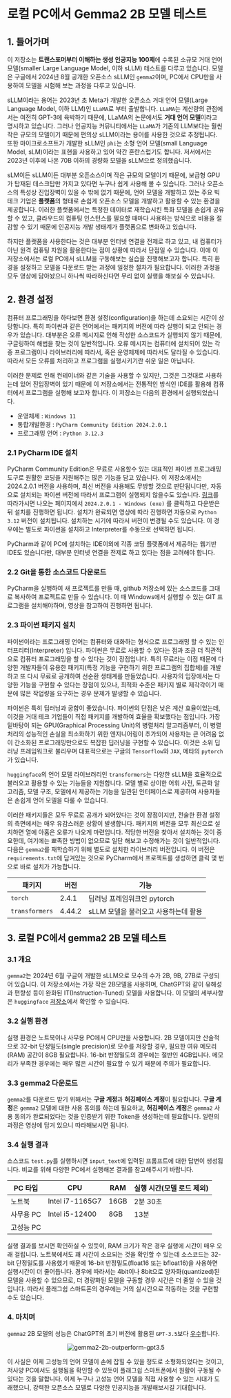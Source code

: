 # 로컬 PC에서 Gemma2 2B 모델 테스트

## 1. 들어가며
이 저장소는 **트랜스포머부터 이해하는 생성 인공지능 100제**에 수록된 소규모 거대 언어 모델(smaller Large Language Model, 이하 sLLM) 테스트를 다루고 있습니다. 모델은 구글에서 2024년 8월 공개한 오픈소스 sLLM인 `gemma2`이며, PC에서 CPU만을 사용하여 모델을 시험해 보는 과정을 다루고 있습니다.

sLLM이라는 용어는 2023년 초 Meta가 개발한 오픈소스 거대 언어 모델(Large Language Model, 이하 LLM)인 `LLaMA`로 부터 출발합니다. `LLaMA`는 계산량의 관점에서는 여전히 GPT-3에 육박하기 때문에, LLaMA의 논문에서도 **거대 언어 모델**이라고 명시하고 있습니다. 그러나 인공지능 커뮤니티에서는 `LLaMA`가 기존의 LLM보다는 훨씬 작은 규모의 모델이기 때문에 편의상 sLLM이라는 용어를 사용한 것으로 추정됩니다. 또한 마이크로소프트가 개발한 sLLM인 `phi`는 소형 언어 모델(small Language Model, sLM)이라는 표현을 사용하고 있어 약간 혼란스럽기도 합니다. 저서에서는 2023년 이후에 나온 70B 이하의 경량화 모델을 sLLM으로 정의했습니다. 

sLM이든 sLLM이든 대부분 오픈소스이며 작은 규모의 모델이기 때문에, 보급형 GPU가 탑재된 데스크탑만 가지고 있다면 누구나 쉽게 사용해 볼 수 있습니다. 그러나 오픈소스의 특성상 진입장벽이 있을 수 밖에 없기 때문에, 언어 모델을 개발하고 있는 주요 빅테크 기업은 **플랫폼**의 형태로 손쉽게 오픈소스 모델을 개발하고 활용할 수 있는 환경을 제공합니다. 이러한 플랫폼에서는 특정한 데이터로 재학습시킨 특화 모델을 손쉽게 공유할 수 있고, 클라우드의 컴퓨팅 인스턴스를 필요할 때마다 사용하는 방식으로 비용을 절감할 수 있기 때문에 인공지능 개발 생태계가 플랫폼으로 변화하고 있습니다.

하지만 플랫폼을 사용한다는 것은 대부분 인터넷 연결을 전제로 하고 있고, 내 컴퓨터가 아닌 원격 컴퓨팅 자원을 활용한다는 점이 상황에 따라서 단점일 수 있습니다. 이에 이 저장소에서는 로컬 PC에서 sLLM을 구동해보는 실습을 진행해보고자 합니다. 특히 환경을 설정하고 모델을 다운로드 받는 과정에 일정한 절차가 필요합니다. 이러한 과정을 모두 영상에 담아놨으니 하나씩 따라하신다면 무리 없이 실행을 해보실 수 있습니다. 

## 2. 환경 설정
컴퓨터 프로그래밍을 하다보면 환경 설정(configuration)을 하는데 소요되는 시간이 상당합니다. 특히 파이썬과 같은 언어에서는 패키지의 버전에 따라 실행이 되고 안되는 경우가 있습니다. 대부분은 오류 메시지로 인해 작성한 소스코드가 실행되지 않기 때문에, 구글링하여 해법을 찾는 것이 일반적입니다. 오류 메시지는 컴퓨터에 설치되어 있는 각종 프로그램이나 라이브러리에 따라서, 혹은 운영체제에 따라서도 달라질 수 있습니다. 따라서 모든 오류를 처리하고 프로그램을 실행시키기란 쉬운 일은 아닙니다. 

이러한 문제로 인해 컨테이너와 같은 기술을 사용할 수 있지만, 그것은 그것대로 사용하는데 있어 진입장벽이 있기 때문에 이 저장소에서는 전통적인 방식인 IDE를 활용해 컴퓨터에서 프로그램을 실행해 보고자 합니다. 이 저장소는 다음의 환경에서 실행되었습니다.
 * 운영체제 : `Windows 11`
 * 통합개발환경 : `PyCharm Community Edition 2024.2.0.1`
 * 프로그래밍 언어 : `Python 3.12.3`

### 2.1 PyCharm IDE 설치
PyCharm Community Edition은 무료로 사용할수 있는 대표적인 파이썬 프로그래밍 도구로 원활한 코딩을 지원해주는 많은 기능을 담고 있습니다. 이 저장소에서는 2024.2.0.1 버전을 사용하며, 최신 버전을 사용해도 무방할 것으로 판단됩니다만, 자동으로 설치되는 파이썬 버전에 따라서 프로그램이 실행되지 않을수도 있습니다. <U>[링크](https://www.jetbrains.com/ko-kr/pycharm/download/other.html)</U>를 따라가시면 나오는 페이지에서 `2024.2.0.1 - Windows (exe)` 를 클릭하고 다운받은 뒤 설치를 진행하면 됩니다. 설치가 완료되면 영상에 따라 진행하면 자동으로 `Python 3.12` 버전이 설치됩니다. 설치하는 시기에 따라서 버전이 변경될 수도 있습니다. 이 경우에는 별도로 파이썬을 설치하고 Interpreter를 수동으로 선택하면 됩니다. 

PyCharm과 같이 PC에 설치하는 IDE이외에 각종 코딩 플랫폼에서 제공하는 웹기반 IDE도 있습니다만, 대부분 인터넷 연결을 전제로 하고 있다는 점을 고려해야 합니다.

### 2.2 Git을 통한 소스코드 다운로드
PyCharm을 실행하여 새 프로젝트를 만들 때, github 저장소에 있는 소스코드를 그대로 복사하여 프로젝트로 만들 수 있습니다. 이 때 Windows에서 실행할 수 있는 GIT 프로그램을 설치해야하며, 영상을 참고하여 진행하면 됩니다. 

### 2.3 파이썬 패키지 설치
파이썬이라는 프로그래밍 언어는 컴퓨터와 대화하는 형식으로 프로그래밍 할 수 있는 인터프리터(Interpreter) 입니다. 파이썬은 무료로 사용할 수 있다는 점과 조금 더 직관적으로 컴퓨터 프로그래밍을 할 수 있다는 것이 장점입니다. 특히 무료라는 이점 때문에 다양한 개발자들이 유용한 패키지(특정 기능을 구현하기 위한 프로그램의 집합체)를 개발하고 또 다시 무료로 공개하여 선순환 생태계를 만들었습니다. 사용자의 입장에서는 다양한 기능을 구현할 수 있다는 장점이 있으나, 최적화 수준은 패키지 별로 제각각이기 때문에 많은 작업량을 요구하는 경우 문제가 발생할 수 있습니다. 

파이썬은 특히 딥러닝과 궁합이 좋았습니다. 파이썬의 단점은 낮은 계산 효율이었는데, 이것을 거대 테크 기업들이 직접 패키지를 개발하여 효율을 확보했다는 점입니다. 가장 밑바탕이 되는 GPU(Graphical Processing Unit)의 병렬처리 알고리즘부터, 이 병렬처리의 성능적인 손실을 최소화하기 위한 엔지니어링이 추가되어 사용자는 큰 어려움 없이 간소화된 프로그래밍만으로도 복잡한 딥러닝을 구현할 수 있습니다. 이것은 소위 딥러닝 프레임워크로 불리우며 대표적으로는 구글의 `Tensorflow`와 `JAX`, 메타의 `pytorch`가 있습니다. 

`huggingface`의 언어 모델 라이브러리인 `transformers`는 다양한 sLLM을 효율적으로 불러오고 활용할 수 있는 기능들을 지원합니다. 모델 별로 상이한 어휘 사전, 토큰화 알고리즘, 모델 구조, 모델에서 제공하는 기능을 일관된 인터페이스로 제공하여 사용자들은 손쉽게 언어 모델을 다룰 수 있습니다. 

이러한 패키지들은 모두 무료로 공개가 되어있다는 것이 장점이지만, 전술한 환경 설정의 측면에서는 매우 유감스러운 상황이 발생합니다. 패키지의 버전을 모두 최신으로 설치하면 열에 아홉은 오류가 나오게 마련입니다. 적당한 버전을 찾아서 설치하는 것이 중요한데, 여기에는 뾰족한 방법이 없으므로 일단 해보고 수정해가는 것이 일반적입니다. 다음은 `gemma2`를 재학습하기 위해 별도로 설치한 라이브러리 버전입니다. 이 버전은 `requirements.txt`에 담겨있는 것으로 PyCharm에서 프로젝트를 생성하면 클릭 몇 번으로 바로 설치가 가능합니다.

<div align="center">

| 패키지          | 버전     | 기능                     |
|--------------|--------|------------------------|
| `torch`        | 2.4.1  | 딥러닝 프레임워크인 pytorch     |
| `transformers` | 4.44.2 | sLLM 모델을 불러오고 사용하는데 활용 |

</div>
 

## 3. 로컬 PC에서 gemma2 2B 모델 테스트

### 3.1 개요
`gemma2`는 2024년 6월 구글이 개발한 sLLM으로 모수의 수가 2B, 9B, 27B로 구성되어 있습니다. 이 저장소에서는 가장 작은 2B모델을 사용하며, ChatGPT와 같이 유해성과 편향성 등이 완화된 IT(Instruction-Tuned) 모델을 사용합니다. 이 모델의 세부사항은 `huggingface` [저장소](https://huggingface.co/google/gemma-2-2b-it)에서 확인할 수 있습니다. 

### 3.2 실행 환경
실행 환경은 노트북이나 사무용 PC에서 CPU만을 사용합니다. 2B 모델이지만 산술적으로 32-bit 단정밀도(single precision)로 모수를 저장할 경우, 필요한 여유 메모리(RAM) 공간이 8GB 필요합니다. 16-bit 반정밀도의 경우에는 절반인 4GB입니다. 메모리가 부족한 경우에는 매우 많은 시간이 필요할 수 있기 때문에 주의가 필요합니다.

### 3.3 gemma2 다운로드
`gemma2`를 다운로드 받기 위해서는 **구글 계정**과 **허깅페이스 계정**이 필요합니다. **구글 계정**은 `gemma2` 모델에 대한 사용 동의를 하는데 필요하고, **허깅페이스 계정**은 `gemma2` 사용 동의가 완료되었다는 것을 인증받기 위한 Token을 생성하는데 필요합니다. 일련의 과정은 영상에 담겨 있으니 따라해보시면 됩니다.

### 3.4 실행 결과
소스코드 `test.py`를 실행하시면 `input_text`에 입력된 프롬프트에 대한 답변이 생성됩니다. 비교를 위해 다양한 PC에서 실행해본 결과를 참고해주시기 바랍니다.

<div align="center">

| PC 타입  | CPU            | RAM | 실행 시간(모델 로드 제외) |
|--------|----------------|-----|-----------------|
| 노트북    | Intel i7-1165G7 | 16GB | 2분 30초                |
| 사무용 PC | Intel i5-12400 | 8GB | 13분             |
| 고성능 PC |                |     |                 |

</div>

실행 결과를 보시면 확인하실 수 있듯이, RAM 크기가 작은 경우 실행에 시간이 매우 오래 걸립니다. 노트북에서도 꽤 시간이 소요되는 것을 확인할 수 있는데 소스코드는 32-bit 단정밀도를 사용했기 때문에 16-bit 반정밀도(float16 또는 bfloat16)을 사용하면 실행시간이 더 줄어듭니다. 경우에 따라서는 4bit이나 8bit으로 양자화(quantized)된 모델을 사용할 수 있으므로, 더 경량화된 모델을 구동할 경우 시간은 더 줄일 수 있을 것입니다. 따라서 플래그쉽 스마트폰의 경우에는 거의 실시간으로 작동하는 것을 구현할 수도 있습니다.  

### 4. 마치며
`gemma2` 2B 모델의 성능은 ChatGPT의 초기 버전에 활용된 `GPT-3.5`보다 [우수](https://developers.googleblog.com/en/smaller-safer-more-transparent-advancing-responsible-ai-with-gemma/)합니다.

<div align="center">
<img src="https://storage.googleapis.com/gweb-developer-goog-blog-assets/images/Gemma_BlogGraphs_01_20240729_v5.original.png"  title="gemma2-2b-outperform-gpt3.5"></img>
</div>

이 사실은 이제 고성능의 언어 모델이 손에 잡힐 수 있을 정도로 소형화되었다는 것이고, 저사양 PC에서도 실행됨을 확인할 수 있듯이 플래그쉽 스마트폰에서 원활이 구동될 수 있다는 것을 말합니다. 이제 누구나 고성능 언어 모델을 직접 사용할 수 있는 시대가 도래했으니, 강력한 오픈소스 모델로 다양한 인공지능을 개발해보시길 기대합니다.
